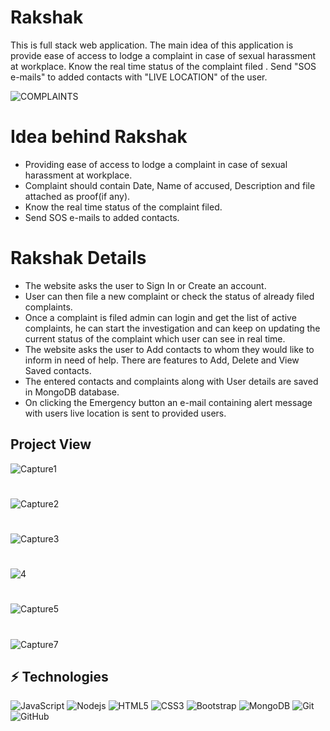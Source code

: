 # Rakshak
This is full stack web application. The main idea of this application is provide ease of access to lodge a complaint in case of sexual harassment at workplace. Know the real time status of the complaint filed . Send "SOS e-mails" to added contacts with "LIVE LOCATION" of the user.

![COMPLAINTS](https://user-images.githubusercontent.com/56023805/180623579-8607f132-05be-4084-a86a-5ec9c6baee84.png)

# Idea behind Rakshak

<ul> 
<li>Providing ease of access to lodge a complaint in case of sexual harassment at workplace.</li>

<li>Complaint should contain Date, Name of accused, Description and file attached as proof(if any).</li>

<li>Know the real time status of the complaint filed.</li>

<li>Send SOS e-mails to added contacts.</li>
</ul>

# Rakshak Details

<ul>
<li>The website asks the user to Sign In or Create an account.</li>

<li>User can then file a new complaint or check the status of already filed complaints.</li>

<li>Once a complaint is filed admin can login and get the list of active complaints, he can start the investigation and can keep on updating the current status of the complaint which user can see in real time.</li>

<li>The website asks the user to Add contacts to whom they would like to inform in need of help. There are features to Add, Delete and View Saved contacts.</li>

<li>The entered contacts and complaints along with User details are saved in MongoDB database.</li>

<li>On clicking the Emergency button an e-mail containing alert message with users live location is sent to provided users.</li>
</ul>

## Project View

![Capture1](https://user-images.githubusercontent.com/56023805/216412448-954d57cc-4e49-40d8-97ba-724533fd9dc6.JPG)<br>
#
![Capture2](https://user-images.githubusercontent.com/56023805/216412459-47ed8de8-2f5e-414e-b296-0b26d69ee933.JPG)<br>
#
![Capture3](https://user-images.githubusercontent.com/56023805/216412469-711cedee-bd17-4150-956e-b1e0665784f3.JPG)<br>
#
![4](https://user-images.githubusercontent.com/56023805/216412415-225ea61b-e1aa-48da-a192-84dfcdd6c051.JPG)<br>
#
![Capture5](https://user-images.githubusercontent.com/56023805/216412487-b561255a-5bb6-4917-961c-69de7143bcdd.JPG)<Br>
#
![Capture7](https://user-images.githubusercontent.com/56023805/216412499-e377df01-6f20-4904-b733-5a0278d9dc4b.JPG)<br>


## ⚡ Technologies

![JavaScript](https://img.shields.io/badge/-JavaScript-black?style=flat-square&logo=javascript)
![Nodejs](https://img.shields.io/badge/-Nodejs-black?style=flat-square&logo=Node.js)
![HTML5](https://img.shields.io/badge/-HTML5-E34F26?style=flat-square&logo=html5&logoColor=white)
![CSS3](https://img.shields.io/badge/-CSS3-1572B6?style=flat-square&logo=css3)
![Bootstrap](https://img.shields.io/badge/-Bootstrap-563D7C?style=flat-square&logo=bootstrap)
![MongoDB](https://img.shields.io/badge/-MongoDB-black?style=flat-square&logo=mongodb)
![Git](https://img.shields.io/badge/-Git-black?style=flat-square&logo=git)
![GitHub](https://img.shields.io/badge/-GitHub-181717?style=flat-square&logo=github)
